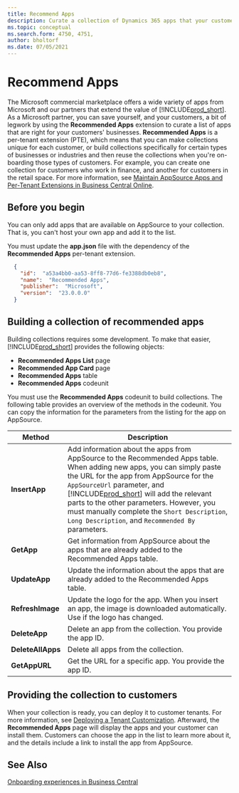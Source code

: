 ```yaml
---
title: Recommend Apps
description: Curate a collection of Dynamics 365 apps that your customers can choose from with the Recommended Apps extension. 
ms.topic: conceptual
ms.search.form: 4750, 4751, 
author: bholtorf
ms.date: 07/05/2021
---
```


# Recommend Apps

The Microsoft commercial marketplace offers a wide variety of apps from Microsoft and our partners that extend the value of [!INCLUDE[prod_short](../includes/prod_short.md)]. As a Microsoft partner, you can save yourself, and your customers, a bit of legwork by using the **Recommended Apps** extension to curate a list of apps that are right for your customers' businesses. **Recommended Apps** is a per-tenant extension (PTE), which means that you can make collections unique for each customer, or build collections specifically for certain types of businesses or industries and then reuse the collections when you're on-boarding those types of customers. For example, you can create one collection for customers who work in finance, and another for customers in the retail space. For more information, see [Maintain AppSource Apps and Per-Tenant Extensions in Business Central Online](../developer/app-maintain.md).

## Before you begin

You can only add apps that are available on AppSource to your collection. That is, you can't host your own app and add it to the list.

You must update the **app.json** file with the dependency of the **Recommended Apps** per-tenant extension.

```JSON
  {
    "id":  "a53a4bb0-aa53-8ff8-77d6-fe3388db0eb8",
    "name":  "Recommended Apps",
    "publisher":  "Microsoft",
    "version":  "23.0.0.0"
  }
```

## Building a collection of recommended apps

Building collections requires some development. To make that easier, [!INCLUDE[prod_short](../includes/prod_short.md)] provides the following objects:

* **Recommended Apps List** page
* **Recommended App Card** page
* **Recommended Apps** table
* **Recommended Apps** codeunit

You must use the **Recommended Apps** codeunit to build collections. The following table provides an overview of the methods in the codeunit. You can copy the information for the parameters from the listing for the app on AppSource.

|Method  |Description  |
|---------|---------|
|**InsertApp**|Add information about the apps from AppSource to the Recommended Apps table. When adding new apps, you can simply paste the URL for the app from AppSource for the `AppSourceUrl` parameter, and [!INCLUDE[prod_short](../includes/prod_short.md)] will add the relevant parts to the other parameters. However, you must manually complete the `Short Description`, `Long Description`, and `Recommended By` parameters.|
|**GetApp**|Get information from AppSource about the apps that are already added to the Recommended Apps table.|
|**UpdateApp**|Update the information about the apps that are already added to the Recommended Apps table.|
|**RefreshImage**|Update the logo for the app. When you insert an app, the image is downloaded automatically. Use if the logo has changed.|
|**DeleteApp**|Delete an app from the collection. You provide the app ID.|
|**DeleteAllApps**|Delete all apps from the collection.|
|**GetAppURL**|Get the URL for a specific app. You provide the app ID.|

## Providing the collection to customers

When your collection is ready, you can deploy it to customer tenants. For more information, see [Deploying a Tenant Customization](../developer/devenv-deploy-tenant-customization.md). Afterward, the **Recommended Apps** page will display the apps and your customer can install them. Customers can choose the app in the list to learn more about it, and the details include a link to install the app from AppSource.

## See Also

[Onboarding experiences in Business Central](onboarding-experiences.md)  
